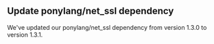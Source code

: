 ## Update ponylang/net_ssl dependency

We've updated our ponylang/net_ssl dependency from version 1.3.0 to version 1.3.1.
